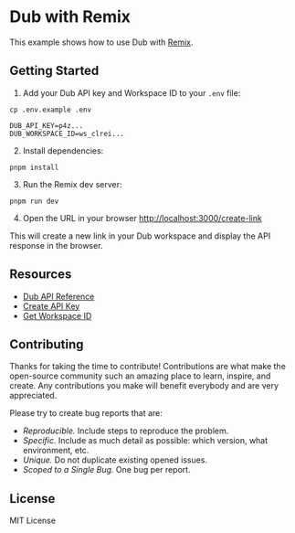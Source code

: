 # Dub with Remix

This example shows how to use Dub with [Remix](https://remix.run/docs).

## Getting Started

1. Add your Dub API key and Workspace ID to your `.env` file:

```shell
cp .env.example .env
```

```
DUB_API_KEY=p4z...
DUB_WORKSPACE_ID=ws_clrei...
```

2. Install dependencies:

```shell
pnpm install
```

3. Run the Remix dev server:

```shell
pnpm run dev
```

4. Open the URL in your browser [http://localhost:3000/create-link](http://localhost:3000/create-link)

This will create a new link in your Dub workspace and display the API response in the browser.

## Resources

- [Dub API Reference](https://dub.co/docs/api-reference)
- [Create API Key](https://app.dub.co/settings/tokens)
- [Get Workspace ID](https://dub.co/help/article/how-to-get-workspace-id)

## Contributing

Thanks for taking the time to contribute! Contributions are what make the open-source community such an amazing place to learn, inspire, and create. Any contributions you make will benefit everybody and are very appreciated.

Please try to create bug reports that are:

- _Reproducible._ Include steps to reproduce the problem.
- _Specific._ Include as much detail as possible: which version, what environment, etc.
- _Unique._ Do not duplicate existing opened issues.
- _Scoped to a Single Bug._ One bug per report.

## License

MIT License